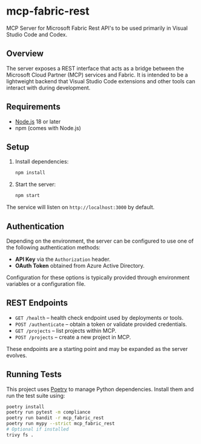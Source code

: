 # mcp-fabric-rest

MCP Server for Microsoft Fabric Rest API's to be used primarily in Visual Studio Code and Codex.

## Overview

The server exposes a REST interface that acts as a bridge between the Microsoft Cloud Partner (MCP) services and Fabric. It is intended to be a lightweight backend that Visual Studio Code extensions and other tools can interact with during development.

## Requirements

- [Node.js](https://nodejs.org/) 18 or later
- npm (comes with Node.js)

## Setup

1. Install dependencies:
   ```bash
   npm install
   ```
2. Start the server:
   ```bash
   npm start
   ```

The service will listen on `http://localhost:3000` by default.

## Authentication

Depending on the environment, the server can be configured to use one of the following authentication methods:

- **API Key** via the `Authorization` header.
- **OAuth Token** obtained from Azure Active Directory.

Configuration for these options is typically provided through environment variables or a configuration file.

## REST Endpoints

- `GET /health` – health check endpoint used by deployments or tools.
- `POST /authenticate` – obtain a token or validate provided credentials.
- `GET /projects` – list projects within MCP.
- `POST /projects` – create a new project in MCP.

These endpoints are a starting point and may be expanded as the server evolves.


## Running Tests

This project uses [Poetry](https://python-poetry.org/) to manage Python dependencies.
Install them and run the test suite using:

```bash
poetry install
poetry run pytest -m compliance
poetry run bandit -r mcp_fabric_rest
poetry run mypy --strict mcp_fabric_rest
# Optional if installed
trivy fs .
```
